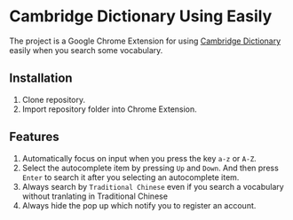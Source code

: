 # Cambridge Dictionary Using Easily
The project is a Google Chrome Extension for using [Cambridge Dictionary](https://dictionary.cambridge.org/) easily when you search some vocabulary.

## Installation
1. Clone repository.
2. Import repository folder into Chrome Extension.

## Features
1. Automatically focus on input when you press the key `a-z` or `A-Z`.
2. Select the autocomplete item by pressing `Up` and `Down`. And then press `Enter` to search it after you selecting an autocomplete item.
3. Always search by `Traditional Chinese` even if you search a vocabulary without tranlating in Traditional Chinese
4. Always hide the pop up which notify you to register an account.
